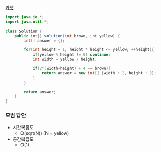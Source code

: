 [카펫](https://programmers.co.kr/learn/courses/30/lessons/42842#)

```java
import java.io.*;
import java.util.*;

class Solution {
    public int[] solution(int brown, int yellow) {
        int[] answer = {};

        for(int height = 1; height * height <= yellow; ++height){
            if(yellow % height != 0) continue;
            int width = yellow / height;

            if(2*(width+height) + 4 == brown){
                return answer = new int[] {width + 2, height + 2};
            }
        }

        return answer;
    }
}
```

### 모범 답안  
- 시간복잡도  
    - O(sqrt(N)) (N = yellow)
- 공간복잡도  
    - O(1)

